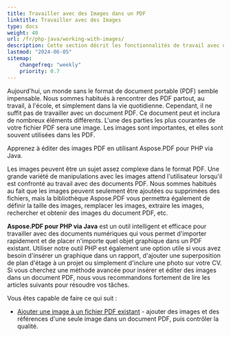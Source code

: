 ```yaml
---
title: Travailler avec des Images dans un PDF 
linktitle: Travailler avec des Images
type: docs
weight: 40
url: /fr/php-java/working-with-images/
description: Cette section décrit les fonctionnalités de travail avec des images dans un fichier PDF en utilisant PHP.
lastmod: "2024-06-05"
sitemap:
    changefreq: "weekly"
    priority: 0.7
---
```


Aujourd'hui, un monde sans le format de document portable (PDF) semble impensable. Nous sommes habitués à rencontrer des PDF partout, au travail, à l'école, et simplement dans la vie quotidienne. 
Cependant, il ne suffit pas de travailler avec un document PDF. Ce document peut et inclura de nombreux éléments différents. L'une des parties les plus courantes de votre fichier PDF sera une image. Les images sont importantes, et elles sont souvent utilisées dans les PDF.

Apprenez à éditer des images PDF en utilisant Aspose.PDF pour PHP via Java.

Les images peuvent être un sujet assez complexe dans le format PDF.
 Une grande variété de manipulations avec les images attend l'utilisateur lorsqu'il est confronté au travail avec des documents PDF. Nous sommes habitués au fait que les images peuvent seulement être ajoutées ou supprimées des fichiers, mais la bibliothèque Aspose.PDF vous permettra également de définir la taille des images, remplacer les images, extraire les images, rechercher et obtenir des images du document PDF, etc.

**Aspose.PDF pour PHP via Java** est un outil intelligent et efficace pour travailler avec des documents numériques qui vous permet d'importer rapidement et de placer n'importe quel objet graphique dans un PDF existant. Utiliser notre outil PHP est également une option utile si vous avez besoin d'insérer un graphique dans un rapport, d'ajouter une superposition de plan d'étage à un projet ou simplement d'inclure une photo sur votre CV. Si vous cherchez une méthode avancée pour insérer et éditer des images dans un document PDF, nous vous recommandons fortement de
lire les articles suivants pour résoudre vos tâches.

Vous êtes capable de faire ce qui suit :

- [Ajouter une image à un fichier PDF existant](/pdf/fr/php-java/add-image-to-existing-pdf-file/) - ajouter des images et des références d'une seule image dans un document PDF, puis contrôler la qualité.